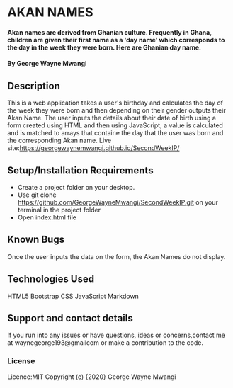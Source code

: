 # AKAN NAMES
#### Akan names are derived from Ghanian culture. Frequently in Ghana, children are given their first name as a 'day name' which corresponds to the day in the week they were born. Here are Ghanian day name.
#### By George Wayne Mwangi
## Description
This is a web application takes a user's birthday and calculates the day of the week they were born and then depending on their gender outputs their Akan Name. The user inputs the details about their date of birth using a form created using HTML and then using JavaScript, a value  is calculated and is matched to arrays that containe the day that the user was born and the corresponding Akan name.
Live site:https://georgewaynemwangi.github.io/SecondWeekIP/
## Setup/Installation Requirements
* Create a project folder on your desktop.
* Use git clone https://github.com/GeorgeWayneMwangi/SecondWeekIP.git on your terminal in the project folder
* Open index.html file

## Known Bugs
Once the user inputs the data on the form, the Akan Names do not display.
## Technologies Used
HTML5
Bootstrap
CSS
JavaScript
Markdown
## Support and contact details
If you run into any issues or have questions, ideas or concerns,contact me at waynegeorge193@gmailcom or make a contribution to the code.
### License
Licence:MIT
Copyright (c) {2020} George Wayne Mwangi
  
